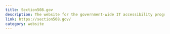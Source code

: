 ```yaml
---
title: Section508.gov
description: The website for the government-wide IT accessibility program. Get resources and guidance on how to build accessible information technology.
link: https://section508.gov/
category: website
---
```

